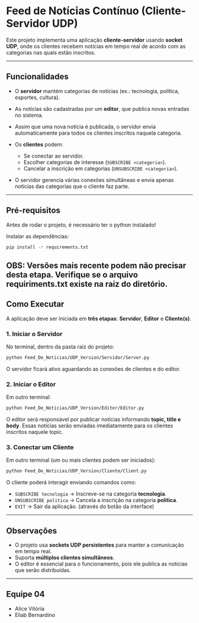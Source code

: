 # Feed de Notícias Contínuo (Cliente-Servidor UDP)

Este projeto implementa uma aplicação **cliente-servidor** usando **socket UDP**, onde os clientes recebem notícias em tempo real de acordo com as categorias nas quais estão inscritos.

---

## Funcionalidades

* O **servidor** mantém categorias de notícias (ex.: tecnologia, política, esportes, cultura).
* As notícias são cadastradas por um **editor**, que publica novas entradas no sistema.
* Assim que uma nova notícia é publicada, o servidor envia automaticamente para todos os clientes inscritos naquela categoria.
* Os **clientes** podem:

  * Se conectar ao servidor.
  * Escolher categorias de interesse (`SUBSCRIBE <categoria>`).
  * Cancelar a inscrição em categorias (`UNSUBSCRIBE <categoria>`).
* O servidor gerencia várias conexões simultâneas e envia apenas notícias das categorias que o cliente faz parte.

---

## Pré-requisitos

Antes de rodar o projeto, é necessário ter o python instalado!

Instalar as dependências:

```bash
pip install -r requirements.txt
```

OBS: Versões mais recente podem não precisar desta etapa. Verifique se o arquivo requiriments.txt existe na raiz do diretório.
---

## Como Executar

A aplicação deve ser iniciada em **três etapas**: **Servidor**, **Editor** e **Cliente(s)**.

### 1. Iniciar o Servidor

No terminal, dentro da pasta raiz do projeto:

```bash
python Feed_De_Noticias/UDP_Version/Servidor/Server.py
```

O servidor ficará ativo aguardando as conexões de clientes e do editor.

### 2. Iniciar o Editor

Em outro terminal:

```bash
python Feed_De_Noticias/UDP_Version/Editor/Editor.py
```

O editor será responsável por publicar notícias informando **topic, title e body**.
Essas notícias serão enviadas imediatamente para os clientes inscritos naquele topic.

### 3. Conectar um Cliente

Em outro terminal (um ou mais clientes podem ser iniciados):

```bash
python Feed_De_Noticias/UDP_Version/Cliente/Client.py
```

O cliente poderá interagir enviando comandos como:

* `SUBSCRIBE tecnologia` → Inscreve-se na categoria **tecnologia**.
* `UNSUBSCRIBE politica` → Cancela a inscrição na categoria **política**.
* `EXIT` → Sair da aplicação. (através do botão da interface)

---

## Observações

* O projeto usa **sockets UDP persistentes** para manter a comunicação em tempo real.
* Suporta **múltiplos clientes simultâneos**.
* O editor é essencial para o funcionamento, pois ele publica as notícias que serão distribuídas.

---

## Equipe 04
* Alice Vitória
* Eliab Bernardino
